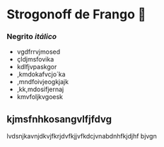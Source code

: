 # Strogonoff de Frango :chicken:

### **Negrito** _itálico_

- vgdfrrvjmosed
- çldjmsfovika
- kdlfjvpaskgor
- ,kmdokafvcjo´ka
- ,mndfoivjeogkjajk
- ,kk,mdosifjernaj
- kmvfoljkvgoesk



## kjmsfnhkosangvlfjfdvg

lvdsnjkavnjdkvjfkrjdvfkjjvfkdcjvnabdnhfkjdjhf bjvgn


